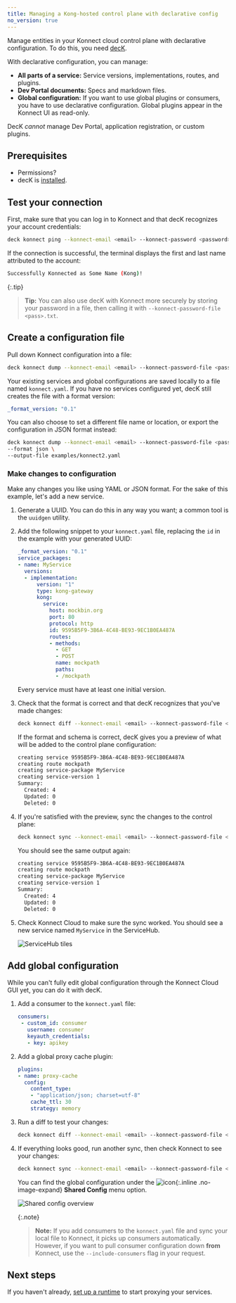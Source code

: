 ```yaml
---
title: Managing a Kong-hosted control plane with declarative config
no_version: true
---
```


Manage entities in your Konnect cloud control plane with declarative
configuration. To do this, you need [decK](/deck/).

With declarative configuration, you can manage:
* **All parts of a service:** Service versions, implementations, routes, and
plugins.
* **Dev Portal documents:** Specs and markdown files.
* **Global configuration:** If you want to use global plugins or consumers, you
have to use declarative configuration. Global plugins appear in the
Konnect UI as read-only.

DecK _cannot_ manage Dev Portal, application registration, or custom plugins.

## Prerequisites

* Permissions?
* decK is [installed](/deck/installation/).

## Test your connection

First, make sure that you can log in to Konnect and that decK recognizes your
account credentials:

```sh
deck konnect ping --konnect-email <email> --konnect-password <password>
```

If the connection is successful, the terminal displays the first and last name
attributed to the account:

```sh
Successfully Konnected as Some Name (Kong)!
```

{:.tip}
> **Tip:** You can also use decK with Konnect more securely by storing your
password in a file, then calling it with `--konnect-password-file <pass>.txt`.

## Create a configuration file

Pull down Konnect configuration into a file:

```sh
deck konnect dump --konnect-email <email> --konnect-password-file <pass>.txt
```

Your existing services and global configurations are saved locally to a file
named `konnect.yaml`. If you have no services configured yet, decK still
creates the file with a format version:

```yaml
_format_version: "0.1"
```

You can also choose to set a different file name or location, or export the
configuration in JSON format instead:

```sh
deck konnect dump --konnect-email <email> --konnect-password-file <pass>.txt \
--format json \
--output-file examples/konnect2.yaml
```

### Make changes to configuration

Make any changes you like using YAML or JSON format.
For the sake of this example, let's add a new service.

1. Generate a UUID. You can do this in any way you want; a common tool is the
`uuidgen` utility.

2. Add the following snippet to your `konnect.yaml` file, replacing the `id`
in the example with your generated UUID:

    ```yaml
    _format_version: "0.1"
    service_packages:
    - name: MyService
      versions:
      - implementation:
          version: "1"
          type: kong-gateway
          kong:
            service:
              host: mockbin.org
              port: 80
              protocol: http
              id: 9595B5F9-3B6A-4C48-BE93-9EC1B0EA487A
              routes:
              - methods:
                - GET
                - POST
                name: mockpath
                paths:
                - /mockpath
    ```

    Every service must have at least one initial version.

3. Check that the format is correct and that decK recognizes that you've made
changes:

    ```sh
    deck konnect diff --konnect-email <email> --konnect-password-file <pass>.txt
    ```

    If the format and schema is correct, decK gives you a preview of what will
    be added to the control plane configuration:

    ```sh
    creating service 9595B5F9-3B6A-4C48-BE93-9EC1B0EA487A
    creating route mockpath
    creating service-package MyService
    creating service-version 1
    Summary:
      Created: 4
      Updated: 0
      Deleted: 0
    ```

4. If you're satisfied with the preview, sync the changes to the control plane:

    ```sh
    deck konnect sync --konnect-email <email> --konnect-password-file <pass>.txt
    ```

    You should see the same output again:

    ```sh
    creating service 9595B5F9-3B6A-4C48-BE93-9EC1B0EA487A
    creating route mockpath
    creating service-package MyService
    creating service-version 1
    Summary:
      Created: 4
      Updated: 0
      Deleted: 0
    ```

5. Check Konnect Cloud to make sure the sync worked. You should see a
new service named `MyService` in the ServiceHub.

    ![ServiceHub tiles](/assets/images/docs/konnect/konnect-myservice.png)


## Add global configuration

While you can't fully edit global configuration through the Konnect Cloud GUI yet,
you can do it with decK.

1. Add a consumer to the `konnect.yaml` file:

    ```yaml
    consumers:
     - custom_id: consumer
       username: consumer
       keyauth_credentials:
       - key: apikey
    ```

2. Add a global proxy cache plugin:

    ```yaml
    plugins:
    - name: proxy-cache
      config:
        content_type:
        - "application/json; charset=utf-8"
        cache_ttl: 30
        strategy: memory
    ```

3. Run a diff to test your changes:

    ```sh
    deck konnect diff --konnect-email <email> --konnect-password-file <pass>.txt
    ```

4. If everything looks good, run another sync, then check Konnect to see your
changes:

    ```sh
    deck konnect sync --konnect-email <email> --konnect-password-file <pass>.txt
    ```

    You can find the global configuration under the
    ![icon](/assets/images/icons/konnect/konnect-shared-config.svg){:.inline .no-image-expand}
    **Shared Config** menu option.

    ![Shared config overview](/assets/images/docs/konnect/konnect-shared-config.png)

    {:.note}
    > **Note:** If you add consumers to the `konnect.yaml` file and sync your
    local file to Konnect, it picks up consumers automatically. However, if you
    want to pull consumer configuration down **from** Konnect, use the
    `--include-consumers` flag in your request.

## Next steps

If you haven't already, [set up a runtime](/konnect/runtime-manager/) to start
proxying your services.

